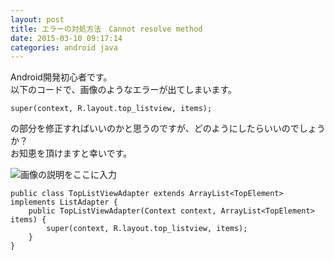 ```yaml
---
layout: post
title: エラーの対処方法　Cannot resolve method
date: 2015-03-10 09:17:14
categories: android java
---
```

<p>Android開発初心者です。<br>
以下のコードで、画像のようなエラーが出てしまいます。</p>

<pre><code>super(context, R.layout.top_listview, items);
</code></pre>

<p>の部分を修正すればいいのかと思うのですが、どのようにしたらいいのでしょうか？<br>
お知恵を頂けますと幸いです。</p>

<p><img src="https://i.stack.imgur.com/9hIGt.png" alt="画像の説明をここに入力"></p>

<pre><code>public class TopListViewAdapter extends ArrayList&lt;TopElement&gt; implements ListAdapter {
    public TopListViewAdapter(Context context, ArrayList&lt;TopElement&gt; items) {
        super(context, R.layout.top_listview, items);
    }
}
</code></pre>

